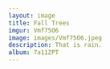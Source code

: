 ```yaml
---
layout: image
title: Fall Trees
imgur: Vmf75O6
image: images/Vmf75O6.jpeg
description: That is rain.
album: 7a11ZPT
---
```


